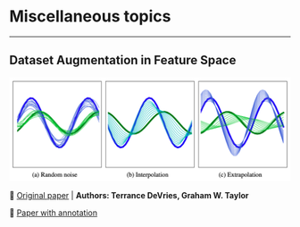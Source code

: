# Miscellaneous topics

---

## Dataset Augmentation in Feature Space

[<p align="center"> <img src="https://github.com/Machine-Learning-Tokyo/papers-with-annotations/blob/master/miscellaneous/images/Dataset-Augmentation-in-Feature-Space.png"/> </p>](https://github.com/Machine-Learning-Tokyo/papers-with-annotations/blob/master/miscellaneous/Dataset-Augmentation-in-Feature-Space.pdf)



📌 [Original paper](https://openreview.net/pdf?id=HJ9rLLcxg) | **Authors: Terrance DeVries, Graham W. Taylor**

📌 [Paper with annotation](https://github.com/Machine-Learning-Tokyo/papers-with-annotations/blob/master/miscellaneous/Dataset-Augmentation-in-Feature-Space.pdf)

